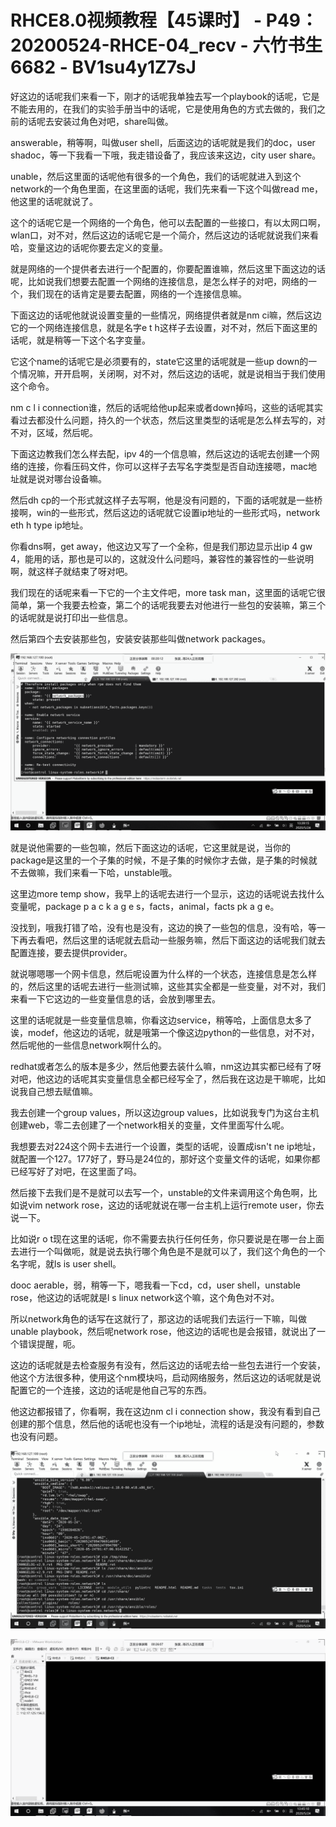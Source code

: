 # RHCE8.0视频教程【45课时】 - P49：20200524-RHCE-04_recv - 六竹书生6682 - BV1su4y1Z7sJ

好这边的话呢我们来看一下，刚才的话呢我单独去写一个playbook的话呢，它是不能去用的，在我们的实验手册当中的话呢，它是使用角色的方式去做的，我们之前的话呢去安装过角色对吧，share叫做。

answerable，稍等啊，叫做user shell，后面这边的话呢就是我们的doc，user shadoc，等一下我看一下哦，我走错设备了，我应该来这边，city user share。

unable，然后这里面的话呢他有很多的一个角色，我们的话呢就进入到这个network的一个角色里面，在这里面的话呢，我们先来看一下这个叫做read me，他这里的话呢就说了。

这个的话呢它是一个网络的一个角色，他可以去配置的一些接口，有以太网口啊，wlan口，对不对，然后这边的话呢它是一个简介，然后这边的话呢就说我们来看哈，变量这边的话呢你要去定义的变量。

就是网络的一个提供者去进行一个配置的，你要配置谁嘛，然后这里下面这边的话呢，比如说我们想要去配置一个网络的连接信息，是怎么样子的对吧，网络的一个，我们现在的话肯定是要去配置，网络的一个连接信息嘛。

下面这边的话呢他就说设置变量的一些情况，网络提供者就是nm ci嘛，然后这边它的一个网络连接信息，就是名字e t h这样子去设置，对不对，然后下面这里的话呢，就是稍等一下这个名字变量。

它这个name的话呢它是必须要有的，state它这里的话呢就是一些up down的一个情况嘛，开开启啊，关闭啊，对不对，然后这边的话呢，就是说相当于我们使用这个命令。

nm c l i connection谁，然后的话呢给他up起来或者down掉吗，这些的话呢其实看过去都没什么问题，持久的一个状态，然后这里类型的话呢是怎么样去写的，对不对，区域，然后呢。

下面这边教我们怎么样去配，ipv 4的一个信息嘛，然后这边的话呢去创建一个网络的连接，你看压码文件，你可以这样子去写名字类型是否自动连接嗯，mac地址就是说对哪台设备嘛。

然后dh cp的一个形式就这样子去写啊，他是没有问题的，下面的话呢就是一些桥接啊，win的一些形式，然后这边的话呢就它设置ip地址的一些形式吗，network eth h type ip地址。

你看dns啊，get away，他这边又写了一个全称，但是我们那边显示出ip 4 gw 4，能用的话，那也是可以的，这就没什么问题吗，兼容性的兼容性的一些说明啊，就这样子就结束了呀对吧。

我们现在的话呢来看一下它的一个主文件吧，more task man，这里面的话呢它很简单，第一个我要去检查，第二个的话呢我要去对他进行一些包的安装嘛，第三个的话呢就是说打印出一些信息。

然后第四个去安装那些包，安装安装那些叫做network packages。

![](img/da00f754c6c53c1ab5e90a4a57d82c55_1.png)

就是说他需要的一些包嘛，然后下面这边的话呢，它这里就是说，当你的package是这里的一个子集的时候，不是子集的时候你才去做，是子集的时候就不去做嘛，我们来看一下哈，unstable哦。

这里边more temp show，我早上的话呢去进行一个显示，这边的话呢说去找什么变量呢，package p a c k a g e s，facts，animal，facts pk a g e。

没找到，哦我打错了哈，没有也是没有，这边的换了一些包的信息，没有哈，等一下再去看吧，然后这里的话呢就去启动一些服务嘛，然后下面这边的话呢我们就去配置连接，要去提供provider。

就说哪嗯哪一个网卡信息，然后呢设置为什么样的一个状态，连接信息是怎么样的，然后这里的话呢去进行一些测试嘛，这些其实全都是一些变量，对不对，我们来看一下它这边的一些变量信息的话，会放到哪里去。

这里的话呢就是一些变量信息嘛，你看这边service，稍等哈，上面信息太多了诶，modef，他这边的话呢，就是哦第一个像这边python的一些信息，对不对，然后呢他的一些信息network啊什么的。

redhat或者怎么的版本是多少，然后他要去装什么嘛，nm这边其实都已经有了呀对吧，他这边的话呢其实变量信息全都已经写全了，然后我在这边是干嘛呢，比如说我自己想去赋值嘛。

我去创建一个group values，所以这边group values，比如说我专门为这台主机创建web，零二去创建了一个network相关的变量，文件里面写什么呢。

我想要去对224这个网卡去进行一个设置，类型的话呢，设置成isn't ne ip地址，就配置一个127。177好了，野马是24位的，那好这个变量文件的话呢，如果你都已经写好了对吧，在这里面了吗。

然后接下去我们是不是就可以去写一个，unstable的文件来调用这个角色啊，比如说vim network rose，这边的话呢就说在哪一台主机上运行remote user，你去说一下。

比如说r o t现在这里的话呢，你不需要去执行任何任务，你只要说是在哪一台上面去进行一个叫做呃，就是说去执行哪个角色是不是就可以了，我们这个角色的一个名字呢，就ls is user shell。

dooc aerable，弱，稍等一下，嗯我看一下cd，cd，user shell，unstable rose，他这边的话呢就是l s linux network这个嘛，这个角色对不对。

所以network角色的话写在这就行了，那这边的话呢我们去运行一下嘛，叫做unable playbook，然后呢network rose，他这边的话呢也是会报错，就说出了一个错误提醒，呃。

这边的话呢就是去检查服务有没有，然后这边的话呢去给一些包去进行一个安装，他这个方法很多种，使用这个nm模块吗，启动网络服务，然后这边的话呢就是说配置它的一个连接，这边的话呢是他自己写的东西。

他这边都报错了，你看啊，我在这边nm cl i connection show，我没有看到自己创建的那个信息，然后他的话呢也没有一个ip地址，流程的话是没有问题的，参数也没有问题。



![](img/da00f754c6c53c1ab5e90a4a57d82c55_3.png)

![](img/da00f754c6c53c1ab5e90a4a57d82c55_4.png)
